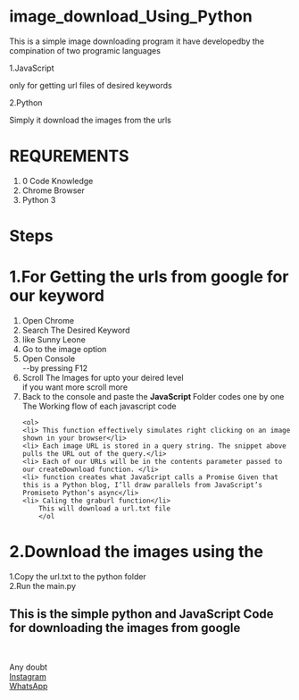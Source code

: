# image_download_Using_Python

This is a simple image downloading program 
it have developedby the compination of two programic languages

1.JavaScript

  only for getting url files of desired keywords
  
2.Python

  Simply it download the images from the urls
  
  
 # REQUREMENTS
 1. 0 Code Knowledge
 2. Chrome Browser
 3. Python 3
 
 
 
# Steps

# 1.For Getting the urls from google for our keyword
<ol>
  <li>Open Chrome</li>
  <li>Search The Desired Keyword</li>
  <li>like Sunny Leone</li>
  <li>Go to the image option</li>
  <li>Open Console</li>
      --by pressing F12
  <li>Scroll The Images for upto your deired level<br>
    if you want more scroll more
  <li>Back to the console and paste the <b>JavaScript </b> Folder codes one by one</li>
  The Working flow of each javascript code
   
    <ol>
    <li> This function effectively simulates right clicking on an image shown in your browser</li>
    <li> Each image URL is stored in a query string. The snippet above pulls the URL out of the query.</li>
    <li> Each of our URLs will be in the contents parameter passed to our createDownload function. </li>
    <li> function creates what JavaScript calls a Promise Given that this is a Python blog, I’ll draw parallels from JavaScript’s Promiseto Python’s async</li>
    <li> Caling the graburl function</li>
        This will download a url.txt file
        </ol
  </ol>

# 2.Download the images using the <br>
  
  1.Copy the url.txt to the python folder<br>
  2.Run the main.py<br>
      
     



<h2>This is the simple python and JavaScript Code for downloading the images from google</h2><br>




Any doubt<br>
<a href="https://www.instagram.com//al_ajas1">Instagram</a><br>
<a href="https://www.wa.me/+919061161560">WhatsApp</a>
  

